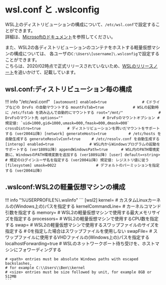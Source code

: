 # wsl.conf と .wslconfig

WSL上のディストリビューションの構成について、`/etc/wsl.conf`で設定することができます。  
詳細は、[Microsoftのドキュメント](https://docs.microsoft.com/ja-jp/windows/wsl/wsl-config#configuration-options)を参照してください。  

また、WSL2の各ディストリビューションのコンテナをホストする軽量仮想マシンの構成については、
各ユーザの`C:\Users\[username]\.wslconfig`で設定することができます。  
こちらは、2020/02時点で正式リリースされていないため、[WSLのリリースノート](https://docs.microsoft.com/ja-jp/windows/wsl/release-notes)を追いかけて、記載しています。

## wsl.conf:ディストリビューション毎の構成


!!! info "/etc/wsl.conf"
	``` 
	[automount]
	enabled=true                # Cドライブなどの DrvFs の自動マウントする
	mountFsTab=true             # WSLの起動時に /etc/fstab を読み込んで自動的にマウントする
	root="/mnt/"                # DrvFsのマウント先
	options=""                  # DrvFsのマウントオプション
	                            # 規定値: `uid=1000,gid=1000,umask=000,fmask=000,dmask=000`
	crossDistro=true            # ディストリビューションを跨いだマウントをサポートする (ver2004以降)
	[network]
	generateHosts=true          # /etc/hosts を自動生成する
	generateResolvConf=true     # /etc/resolv.conf を自動生成する
	[interop]
	enabled=true                # WSL内からWindowsプログラムの起動をサポートする (ver1809以降)
	appendWindowsPath=true      # WSL内のPATH環境変数に、WindowsのPATH環境変数を追加する (ver1809以降)
	[user]
	default=<string>            # 規定のログインユーザ名を指定する (ver2004以降) 規定値: レジストリ値に従う
	[filesystem]
	umask=0022                  # デフォルトのパーミッションを指定する (ver2004以降)
	```


## .wslconf:WSL2の軽量仮想マシンの構成


!!! info "%USERPROFILE%\\.wslinfo"
	```
	[wsl2]
	kernel=<path>               # カスタムLinuxカーネルの(Windows上の)パスを指定する
	kernelCommandLine=<string>  # カーネルコマンド引数を指定する
	memory=<size>               # WSL2の軽量仮想マシンで使用する最大メモリサイズを指定する
	processors=<number>         # WSL2の軽量仮想マシンで使用するCPU数を指定する
	swap=<size>                 # WSL2の軽量仮想マシンで使用するスワップファイルのサイズを指定する
	                            # 0を指定した場合はスワップファイルを使用しない
	swapFile=<path>             # スワップファイルに使用するVHDファイルの(Windows上の)パスを指定する
	localhostForwarding=true    # WSLのネットワークポート待ち受けを、ホストマシンにフォワーディングする

	# <path> entries must be absolute Windows paths with escaped backslashes,
	# for example C:\\Users\\Ben\\kernel
	# <size> entries must be size followed by unit, for example 8GB or 512MB
	```
